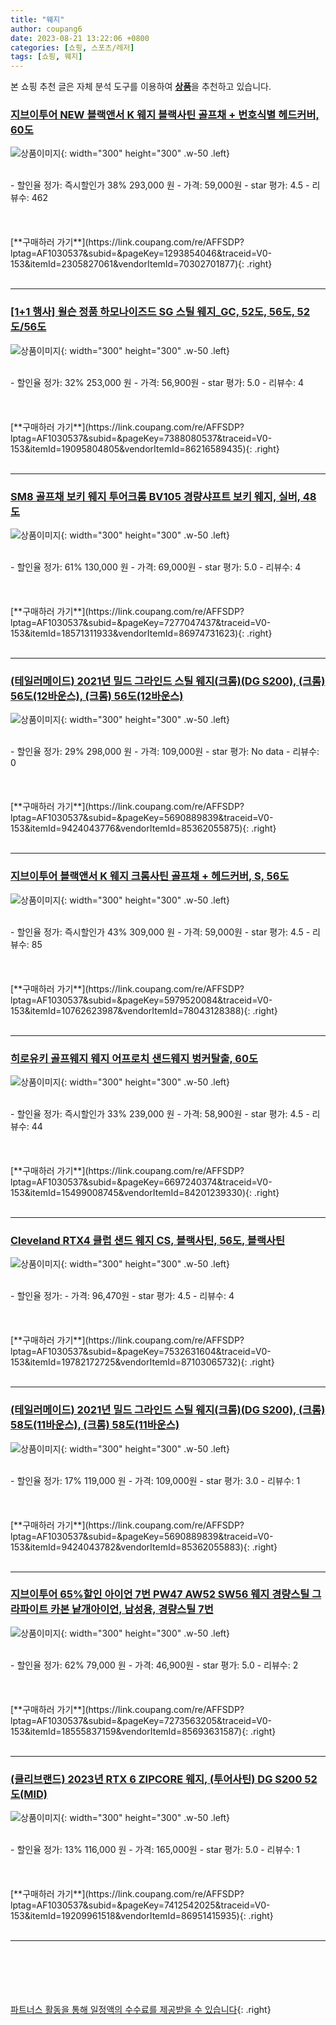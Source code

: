 ```yaml
---
title: "웨지"
author: coupang6
date: 2023-08-21 13:22:06 +0800
categories: [쇼핑, 스포츠/레저]
tags: [쇼핑, 웨지]
---
```


본 쇼핑 추천 글은 자체 분석 도구를 이용하여 [**상품**](https://link.coupang.com/a/bao1ui)을 추천하고 있습니다.

### [지브이투어 NEW 블랙앤서 K 웨지 블랙사틴 골프채 + 번호식별 헤드커버, 60도](https://link.coupang.com/re/AFFSDP?lptag=AF1030537&subid=&pageKey=1293854046&traceid=V0-153&itemId=2305827061&vendorItemId=70302701877)

![상품이미지](https://thumbnail8.coupangcdn.com/thumbnails/remote/230x230ex/image/retail/images/364737348606239-528d2b24-c87b-4803-ba5e-4525a824ab35.jpg){: width="300" height="300" .w-50 .left}


<br>
- 할인율 정가: 즉시할인가 38%  293,000   원
- 가격: 59,000원
- star 평가: 4.5
- 리뷰수: 462
<br>
<br>
<br>
<br>
[**구매하러 가기**](https://link.coupang.com/re/AFFSDP?lptag=AF1030537&subid=&pageKey=1293854046&traceid=V0-153&itemId=2305827061&vendorItemId=70302701877){: .right}
<br>
<br>

---

### [[1+1 행사] 윌슨 정품 하모나이즈드 SG 스틸 웨지_GC, 52도, 56도, 52도/56도](https://link.coupang.com/re/AFFSDP?lptag=AF1030537&subid=&pageKey=7388080537&traceid=V0-153&itemId=19095804805&vendorItemId=86216589435)

![상품이미지](https://thumbnail6.coupangcdn.com/thumbnails/remote/230x230ex/image/vendor_inventory/7dc2/37acd11bdfcd03267e1fa75847c8d546719dcc63f6ecd1af52c64ff5db4b.jpg){: width="300" height="300" .w-50 .left}


<br>
- 할인율 정가: 32%  253,000   원
- 가격: 56,900원
- star 평가: 5.0
- 리뷰수: 4
<br>
<br>
<br>
<br>
[**구매하러 가기**](https://link.coupang.com/re/AFFSDP?lptag=AF1030537&subid=&pageKey=7388080537&traceid=V0-153&itemId=19095804805&vendorItemId=86216589435){: .right}
<br>
<br>

---

### [SM8 골프채 보키 웨지 투어크롬 BV105 경량샤프트 보키 웨지, 실버, 48도](https://link.coupang.com/re/AFFSDP?lptag=AF1030537&subid=&pageKey=7277047437&traceid=V0-153&itemId=18571311933&vendorItemId=86974731623)

![상품이미지](https://thumbnail6.coupangcdn.com/thumbnails/remote/230x230ex/image/vendor_inventory/c750/d3c2ea463986590ae179567ae753a0689eeda1cc5b3cf2aea2514bdf934c.jpg){: width="300" height="300" .w-50 .left}


<br>
- 할인율 정가: 61%  130,000   원
- 가격: 69,000원
- star 평가: 5.0
- 리뷰수: 4
<br>
<br>
<br>
<br>
[**구매하러 가기**](https://link.coupang.com/re/AFFSDP?lptag=AF1030537&subid=&pageKey=7277047437&traceid=V0-153&itemId=18571311933&vendorItemId=86974731623){: .right}
<br>
<br>

---

### [(테일러메이드) 2021년 밀드 그라인드 스틸 웨지(크롬)(DG S200), (크롬) 56도(12바운스), (크롬) 56도(12바운스)](https://link.coupang.com/re/AFFSDP?lptag=AF1030537&subid=&pageKey=5690889839&traceid=V0-153&itemId=9424043776&vendorItemId=85362055875)

![상품이미지](https://thumbnail10.coupangcdn.com/thumbnails/remote/230x230ex/image/vendor_inventory/1431/bc1e3790ebb907621e49ad4db0ddc82c0c16c82d56b30f6b8be2a9c3102b.jpg){: width="300" height="300" .w-50 .left}


<br>
- 할인율 정가: 29%  298,000   원
- 가격: 109,000원
- star 평가: No data
- 리뷰수: 0
<br>
<br>
<br>
<br>
[**구매하러 가기**](https://link.coupang.com/re/AFFSDP?lptag=AF1030537&subid=&pageKey=5690889839&traceid=V0-153&itemId=9424043776&vendorItemId=85362055875){: .right}
<br>
<br>

---

### [지브이투어 블랙앤서 K 웨지 크롬사틴 골프채 + 헤드커버, S, 56도](https://link.coupang.com/re/AFFSDP?lptag=AF1030537&subid=&pageKey=5979520084&traceid=V0-153&itemId=10762623987&vendorItemId=78043128388)

![상품이미지](https://thumbnail9.coupangcdn.com/thumbnails/remote/230x230ex/image/retail/images/364737427301748-271e5dde-7d08-493c-a964-fd2d854852d5.jpg){: width="300" height="300" .w-50 .left}


<br>
- 할인율 정가: 즉시할인가 43%  309,000   원
- 가격: 59,000원
- star 평가: 4.5
- 리뷰수: 85
<br>
<br>
<br>
<br>
[**구매하러 가기**](https://link.coupang.com/re/AFFSDP?lptag=AF1030537&subid=&pageKey=5979520084&traceid=V0-153&itemId=10762623987&vendorItemId=78043128388){: .right}
<br>
<br>

---

### [히로유키 골프웨지 웨지 어프로치 샌드웨지 벙커탈출, 60도](https://link.coupang.com/re/AFFSDP?lptag=AF1030537&subid=&pageKey=6697240374&traceid=V0-153&itemId=15499008745&vendorItemId=84201239330)

![상품이미지](https://thumbnail6.coupangcdn.com/thumbnails/remote/230x230ex/image/vendor_inventory/ba89/484232ecaee3eeeb674b68662fbc430e290192b19f7e7acb8608a333f018.jpg){: width="300" height="300" .w-50 .left}


<br>
- 할인율 정가: 즉시할인가 33%  239,000   원
- 가격: 58,900원
- star 평가: 4.5
- 리뷰수: 44
<br>
<br>
<br>
<br>
[**구매하러 가기**](https://link.coupang.com/re/AFFSDP?lptag=AF1030537&subid=&pageKey=6697240374&traceid=V0-153&itemId=15499008745&vendorItemId=84201239330){: .right}
<br>
<br>

---

### [Cleveland RTX4 클럽 샌드 웨지 CS, 블랙사틴, 56도, 블랙사틴](https://link.coupang.com/re/AFFSDP?lptag=AF1030537&subid=&pageKey=7532631604&traceid=V0-153&itemId=19782172725&vendorItemId=87103065732)

![상품이미지](https://thumbnail8.coupangcdn.com/thumbnails/remote/230x230ex/image/vendor_inventory/7329/5618af11a8252ad1c258488c79c39582c254f80a3bb501991e9bde0b2a0b.jpg){: width="300" height="300" .w-50 .left}


<br>
- 할인율 정가: 
- 가격: 96,470원
- star 평가: 4.5
- 리뷰수: 4
<br>
<br>
<br>
<br>
[**구매하러 가기**](https://link.coupang.com/re/AFFSDP?lptag=AF1030537&subid=&pageKey=7532631604&traceid=V0-153&itemId=19782172725&vendorItemId=87103065732){: .right}
<br>
<br>

---

### [(테일러메이드) 2021년 밀드 그라인드 스틸 웨지(크롬)(DG S200), (크롬) 58도(11바운스), (크롬) 58도(11바운스)](https://link.coupang.com/re/AFFSDP?lptag=AF1030537&subid=&pageKey=5690889839&traceid=V0-153&itemId=9424043782&vendorItemId=85362055883)

![상품이미지](https://thumbnail10.coupangcdn.com/thumbnails/remote/230x230ex/image/vendor_inventory/1431/bc1e3790ebb907621e49ad4db0ddc82c0c16c82d56b30f6b8be2a9c3102b.jpg){: width="300" height="300" .w-50 .left}


<br>
- 할인율 정가: 17%  119,000   원
- 가격: 109,000원
- star 평가: 3.0
- 리뷰수: 1
<br>
<br>
<br>
<br>
[**구매하러 가기**](https://link.coupang.com/re/AFFSDP?lptag=AF1030537&subid=&pageKey=5690889839&traceid=V0-153&itemId=9424043782&vendorItemId=85362055883){: .right}
<br>
<br>

---

### [지브이투어 65%할인 아이언 7번 PW47 AW52 SW56 웨지 경량스틸 그라파이트 카본 낱개아이언, 남성용, 경량스틸 7번](https://link.coupang.com/re/AFFSDP?lptag=AF1030537&subid=&pageKey=7273563205&traceid=V0-153&itemId=18555837159&vendorItemId=85693631587)

![상품이미지](https://thumbnail9.coupangcdn.com/thumbnails/remote/230x230ex/image/vendor_inventory/db4e/2d2f8f58dc1c002552abc08a412ce4c9925524eb49b7434b16f7ef37edd8.jpg){: width="300" height="300" .w-50 .left}


<br>
- 할인율 정가: 62%  79,000   원
- 가격: 46,900원
- star 평가: 5.0
- 리뷰수: 2
<br>
<br>
<br>
<br>
[**구매하러 가기**](https://link.coupang.com/re/AFFSDP?lptag=AF1030537&subid=&pageKey=7273563205&traceid=V0-153&itemId=18555837159&vendorItemId=85693631587){: .right}
<br>
<br>

---

### [(클리브랜드) 2023년 RTX 6 ZIPCORE 웨지, (투어사틴) DG S200 52도(MID)](https://link.coupang.com/re/AFFSDP?lptag=AF1030537&subid=&pageKey=7412542025&traceid=V0-153&itemId=19209961518&vendorItemId=86951415935)

![상품이미지](https://thumbnail10.coupangcdn.com/thumbnails/remote/230x230ex/image/vendor_inventory/30bb/eaa03b47517dd7959c295031202271abf85cd3872bb5230ca0fdeb4d1e98.jpg){: width="300" height="300" .w-50 .left}


<br>
- 할인율 정가: 13%  116,000   원
- 가격: 165,000원
- star 평가: 5.0
- 리뷰수: 1
<br>
<br>
<br>
<br>
[**구매하러 가기**](https://link.coupang.com/re/AFFSDP?lptag=AF1030537&subid=&pageKey=7412542025&traceid=V0-153&itemId=19209961518&vendorItemId=86951415935){: .right}
<br>
<br>

---
<br><br><br><br><br> [파트너스 활동을 통해 일정액의 수수료를 제공받을 수 있습니다](https://link.coupang.com/a/bao1ui){: .right}